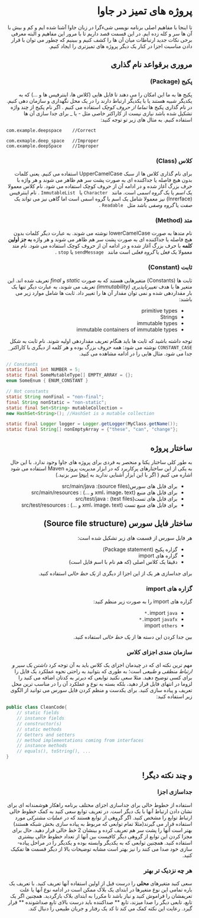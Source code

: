 <div dir="rtl">

# پروژه های تمیز در جاوا

تا اینجا با مفاهیم اصلی برنامه نویسی شیءگرا در زبان جاوا آشنا شده ایم و کم و بیش با آن ها سر و کله زده ایم. در این قسمت قصد داریم تا با مرور این مفاهیم و البته معرفی برخی نکات جدید ارتباطات میان آن ها را کشف کنیم و ببینیم که چطور می توان با قرار دادن مناسبت اجزا در کنار یک دیگر پروژه های تمیزتری را ایجاد کنیم.

## مروری برقواعد نام گذاری
### پکیج (Package)

پکیج ها به ما این امکان را می دهند تا فایل هایی (کلاس ها، اینترفیس ها و ...) که به یکدیگر شبیه هستند یا با یکدیگر ارتباط دارند را در یک محل نگهداری و سازمان دهی کنیم.
در نام گذاری پکیج ها *تماما  از حروف کوچک* استفاده می کنیم . اگر نام پکیج از چند واژه تشکیل شده باشد نیازی نیست از کاراکتر خاصی مثل - یا _ برای جدا سازی آن ها استفاده کنیم. به مثال های زیر تو توجه کنید:

<div dir="ltr">

```
com.example.deepspace    //Correct

com.exmaple.deep_space   //Improper
com.example.deepSpace    //Improper
```

</div>


### کلاس (Class)
برای نام گذاری کلاس ها از سبک UpperCamelCase استفاده می کنیم. یعنی کلمات بدون هیچ فاصله یا جداکننده ای به صورت پشت سر هم ظاهر می شوند و هر واژه با حرف بزرگ آغاز شده و در ادامه آن از حروف کوچک استفاده می شود.
نام کلاس معمولا یک *اسم* یا یک *گروه اسمی* است. مانند ` Character`  یا ` ImmutableList` .
نام اینترفیس (Inrerface) نیز معمولا شامل یک اسم یا گروه اسمی است اما گاهی نیز می تواند یک *صفت* یا *گروه وصفی* باشد مثل ` Readable` .

### متد (Method)
نام متدها به صورت lowerCamelCase  نوشته می شوند. به عبارت دیگر کلمات بدون هیچ فاصله یا جداکننده ای به صورت پشت سر هم ظاهر می شوند و هر واژه **به جز اولین کلمه** با حرف بزرگ آغاز شده و در ادامه آن از حروف کوچک استفاده می شود.
نام متد معمولا یک *فعل* یا *گروه فعلی* است مانند ` sendMessage` یا `stop` .

### ثابت (Constant)
ثابت ها (Constants) متغیرهایی هستند که به صورت *static* و *final* تعریف شده اند. این متغیر ها با هدف *تغییرناپذیری (immutability)* تعریف می شوند، به عبارت دیگر تنها یک بار مقداردهی شده و نمی توان مقدار آن ها را تغییر داد. ثابت ها شامل موارد زیر می باشند:
+ primitive types
+ Strings
+ immutable types
+ immutable containers  of immutable types

توجه داشته باشید که ثابت ها باید هنگام تعریف مقداردهی اولیه شوند.
نام  ثابت به شکل `CONSTANT_CASE`  نوشته می شود: همه حروف بزرگ بوده و هر کلمه از دیگری با کاراکتر`_` جدا می شود. مثال هایی را در ادامه مشاهده می کنید.

<div dir="ltr">

```java
// Constants
static final int NUMBER = 5;
static final SomeMutableType[] EMPTY_ARRAY = {};
enum SomeEnum { ENUM_CONSTANT }

// Not constants
static String nonFinal = "non-final";
final String nonStatic = "non-static";
static final Set<String> mutableCollection = 
new HashSet<String>(); //HashSet is a mutable collection

static final Logger logger = Logger.getLogger(MyClass.getName());
static final String[] nonEmptyArray = {"these", "can", "change"};
```

</div>

## ساختار پروژه

به طور کلی ساختار یکتا و منحصر به فردی برای پروژه های جاوا وجود ندارد. با این حال به یکی از این ساختارهای پرکاربرد که در ابزار مدیریت پروژه Maven استفاده می شود اشاره می کنیم ( اگر با این ابزار آشنایی ندارید به [اینجا](https://maven.apache.org/what-is-maven.html) سر بزنید.)
+ برای فایل های سورس(source files): src/main/java
+ برای فایل های منبع (xml، image، text و ...) : src/main/resources
+ برای فایل های تست(test files) : src/test/java
+ برای فایل های منبع تست (xml، image، text و ...) : src/test/resources

## ساختار فایل سورس (Source file structure)

هر فایل سورس از قسمت های زیر تشکیل شده است:
+ گزاره پکیج (Package statement)
+ گزاره های import
+ دقیقا یک کلاس اصلی (که هم نام با اسم فایل است)

برای جداسازی هر یک از این اجزا از دیگری از *یک خط خالی* استفاده کنید.

### گزاره های import

گزاره های import را به صورت زیر منظم کنید:
+ import `java.*`
+ import  `javafx.*`
+ import  `others`

بین جدا کردن این دسته ها از *یک خط خالی* استفاده کنید.

### سازمان مندی اجزای کلاس

مهم ترین نکته ای که در چیدمان اجزای یک کلاس باید به آن توجه کرد *داشتن یک سیر و ارتباط منطقی و طبیعی* است؛ به طوری که بتوانید به راحتی نحوه عملکرد یک فایل را برای کسی توضیح دهید. 
مثلا سعی نکنید توابعی که دیرتر به کدتان اضافه می کنید را لزوما در انتهای فایل قرار دهید، بلکه بسته به نوع و عملکرد آن را در مناسب ترین محل تعریف و پیاده سازی کنید.  برای یکدست و منظم کردن  فایل سورس می توانید از الگوی زیر استفاده کنید:
<div dir="ltr">

```java
public class CleanCode{
    // static fields
    // instance fields
    // constructor(s)
    // static methods
    // Getters and setters
    // method implementations coming from interfaces
    // instance methods
    // equals(), toString(), ...
}
```

</div>

## و چند نکته دیگر!

### جداسازی اجزا

استفاده از خطوط خالی برای جداسازی اجزای مختلف برنامه راهکار هوشمندانه ­ای برای نشان دادن ارتباط آن­ها با یک دیگر است.
در تعریف توابع سعی کنید به کمک خطوط خالی ارتباط توابع را مشخص کنید. اگر گروهی از توابع هستند که در _عملیات مشترکی_ مورد
استفاده قرار می ­گیرند(مثلا تمام توابعی که مربوط به پیاده ­سازی بخش شبکه هستند) بهتر است آن­ها را پشت سر هم تعریف کرده و بینشان 2 خط خالی قرار دهید. حال برای مجزا کردن این توابع از گروهی دیگر کافیست بین آنها از تعداد خطوط خالی بیشتری استفاده کنید.
هم­چنین توابعی که به یکدیگر وابسته بوده و یکدیگر را در مراحل پیاده­ سازی خود صدا می­ کنند را نیز بهتر است مشابه توضیحات بالا از دیگر
قسمت ها تفکیک کنید.

### هر چه نزدیک تر بهتر

سعی کنید متغیر­های **محلی** را درست قبل از اولین استفاده آن­ها تعریف کنید. با تعریف یک باره تمامی این نوع متغیرها در ابتدای یک
بلاک ممکن است در ادامه نوع آن­ها یا علت تعریفشان را فراموش کنید و نیاز باشد تا مکررا به ابتدای بلاک بازگردید.
هم­­چنین اگر یک تابع، تابعی دیگر را صدا می­زند، تابع ** صداکننده باید درست بالای تابع صداشونده ** قرار گیرد.  رعایت این نکته کمک می­ کند تا کد یک رفتار و جریان طبیعی را دنبال کند.

</div>
